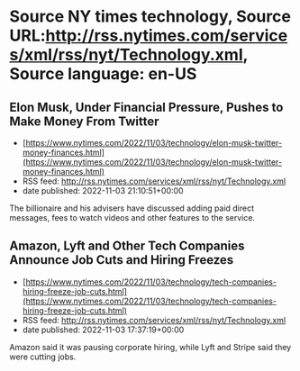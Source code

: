 # Source NY times technology, Source URL:http://rss.nytimes.com/services/xml/rss/nyt/Technology.xml, Source language: en-US

## Elon Musk, Under Financial Pressure, Pushes to Make Money From Twitter
 - [https://www.nytimes.com/2022/11/03/technology/elon-musk-twitter-money-finances.html](https://www.nytimes.com/2022/11/03/technology/elon-musk-twitter-money-finances.html)
 - RSS feed: http://rss.nytimes.com/services/xml/rss/nyt/Technology.xml
 - date published: 2022-11-03 21:10:51+00:00

The billionaire and his advisers have discussed adding paid direct messages, fees to watch videos and other features to the service.

## Amazon, Lyft and Other Tech Companies Announce Job Cuts and Hiring Freezes
 - [https://www.nytimes.com/2022/11/03/technology/tech-companies-hiring-freeze-job-cuts.html](https://www.nytimes.com/2022/11/03/technology/tech-companies-hiring-freeze-job-cuts.html)
 - RSS feed: http://rss.nytimes.com/services/xml/rss/nyt/Technology.xml
 - date published: 2022-11-03 17:37:19+00:00

Amazon said it was pausing corporate hiring, while Lyft and Stripe said they were cutting jobs.
